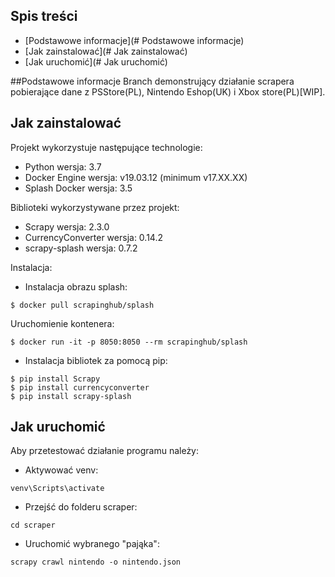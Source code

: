 ## Spis treści
* [Podstawowe informacje](# Podstawowe informacje)
* [Jak zainstalować](# Jak zainstalować)
* [Jak uruchomić](# Jak uruchomić)


##Podstawowe informacje
Branch demonstrujący działanie scrapera pobierające dane z PSStore(PL), Nintendo Eshop(UK) i Xbox store(PL)[WIP].
	
## Jak zainstalować
Projekt wykorzystuje następujące technologie:
* Python wersja: 3.7
* Docker Engine wersja: v19.03.12 (minimum v17.XX.XX)
* Splash Docker wersja: 3.5

Biblioteki wykorzystywane przez projekt:
* Scrapy wersja: 2.3.0
* CurrencyConverter wersja: 0.14.2
* scrapy-splash wersja: 0.7.2

Instalacja:
* Instalacja obrazu splash:
```
$ docker pull scrapinghub/splash
```
Uruchomienie kontenera:
```
$ docker run -it -p 8050:8050 --rm scrapinghub/splash
```

* Instalacja bibliotek za pomocą pip:
```
$ pip install Scrapy
$ pip install currencyconverter
$ pip install scrapy-splash
```

	
## Jak uruchomić
Aby przetestować działanie programu należy:
* Aktywować venv:
```
venv\Scripts\activate
```
* Przejść do folderu scraper:
```
cd scraper
```
* Uruchomić wybranego "pająka":
```
scrapy crawl nintendo -o nintendo.json
```
